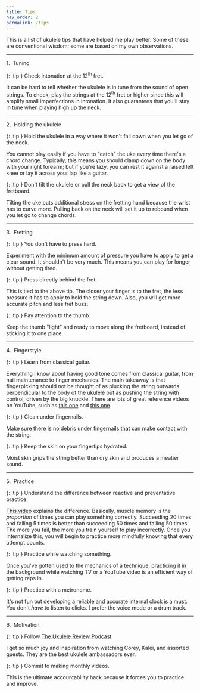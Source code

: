 ```yaml
---
title: Tips
nav_order: 2
permalink: /tips
---
```


This is a list of ukulele tips that have helped me play better. Some of these are conventional wisdom; some are based on my own observations.

<hr>

<p class="tip-category">1.&nbsp;&nbsp;Tuning</p>

{: .tip }
Check intonation at the 12<sup>th</sup> fret.

It can be hard to tell whether the ukulele is in tune from the sound of open strings. To check, play the strings at the 12<sup>th</sup> fret or higher since this will amplify small imperfections in intonation. It also guarantees that you'll stay in tune when playing high up the neck.

<hr>

<p class="tip-category">2.&nbsp;&nbsp;Holding the ukulele</p>

{: .tip }
Hold the ukulele in a way where it won't fall down when you let go of the neck.

You cannot play easily if you have to "catch" the uke every time there's a chord change. Typically, this means you should clamp down on the body with your right forearm; but if you're lazy, you can rest it against a raised left knee or lay it across your lap like a guitar.

{: .tip }
Don't tilt the ukulele or pull the neck back to get a view of the fretboard.

Tilting the uke puts additional stress on the fretting hand because the wrist has to curve more. Pulling back on the neck will set it up to rebound when you let go to change chords.

<hr>

<p class="tip-category">3.&nbsp;&nbsp;Fretting</p>

{: .tip }
You don't have to press hard.

Experiment with the minimum amount of pressure you have to apply to get a clear sound. It shouldn't be very much. This means you can play for longer without getting tired.

{: .tip }
Press directly behind the fret.

This is tied to the above tip. The closer your finger is to the fret, the less pressure it has to apply to hold the string down. Also, you will get more accurate pitch and less fret buzz.

{: .tip }
Pay attention to the thumb.

Keep the thumb "light" and ready to move along the fretboard, instead of sticking it to one place.

<hr>

<p class="tip-category">4.&nbsp;&nbsp;Fingerstyle</p>

{: .tip }
Learn from classical guitar.

Everything I know about having good tone comes from classical guitar, from nail maintenance to finger mechanics. The main takeaway is that fingerpicking should not be thought of as plucking the string outwards perpendicular to the body of the ukulele but as pushing the string with control, driven by the big knuckle. There are lots of great reference videos on YouTube, such as <a href="https://www.youtube.com/watch?v=Zuq1iSFSGhU" target="_blank">this one</a> and <a href="https://www.youtube.com/watch?v=DempcyiMMuI" target="_blank">this one</a>.

{: .tip }
Clean under fingernails.

Make sure there is no debris under fingernails that can make contact with the string.

{: .tip }
Keep the skin on your fingertips hydrated.

Moist skin grips the string better than dry skin and produces a meatier sound.

<hr>

<p class="tip-category">5.&nbsp;&nbsp;Practice</p>

{: .tip }
Understand the difference between reactive and preventative practice.

<a href="https://www.youtube.com/watch?v=WWb6RHPlhcY" target="_blank">This video</a> explains the difference. Basically, muscle memory is the _proportion_ of times you can play something correctly. Succeeding 20 times and failing 5 times is better than succeeding 50 times and failing 50 times. The more you fail, the more you train yourself to play incorrectly. Once you internalize this, you will begin to practice more mindfully knowing that every attempt counts.

{: .tip }
Practice while watching something.

Once you've gotten used to the mechanics of a technique, practicing it in the background while watching TV or a YouTube video is an efficient way of getting reps in.

{: .tip }
Practice with a metronome.

It's not fun but developing a reliable and accurate internal clock is a must. You don't _have_ to listen to clicks. I prefer the voice mode or a drum track.

<hr>

<p class="tip-category">6.&nbsp;&nbsp;Motivation</p>

{: .tip }
Follow <a href="https://www.youtube.com/@HawaiiMusicSupplyTUS" target="_blank">The Ukulele Review Podcast</a>.

I get so much joy and inspiration from watching Corey, Kalei, and assorted guests. They are the best ukulele ambassadors ever.

{: .tip }
Commit to making monthly videos.

This is the ultimate accountability hack because it forces you to practice and improve.
